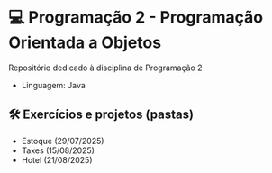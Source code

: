 # 💻 Programação 2 - Programação Orientada a Objetos

Repositório dedicado à disciplina de Programação 2
- Linguagem: Java

## 🛠️ Exercícios e projetos (pastas)
- Estoque (29/07/2025)
- Taxes (15/08/2025)
- Hotel (21/08/2025)
